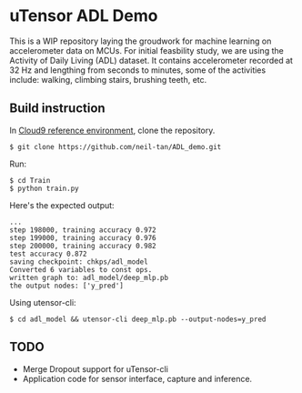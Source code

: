 # uTensor ADL Demo

  This is a WIP repository laying the groudwork for machine learning on accelerometer data on MCUs. For initial feasbility study, we are using the Activity of Daily Living (ADL) dataset. It contains accelerometer recorded at 32 Hz and lengthing from seconds to minutes, some of the activities include: walking, climbing stairs, brushing teeth, etc.
  
## Build instruction
In [Cloud9 reference environment](https://github.com/uTensor/cloud9-installer), clone the repository.

```
$ git clone https://github.com/neil-tan/ADL_demo.git
```

Run:

 ```
$ cd Train
$ python train.py
 ```
Here's the expected output:

 ```
 ...
step 198000, training accuracy 0.972
step 199000, training accuracy 0.976
step 200000, training accuracy 0.982
test accuracy 0.872
saving checkpoint: chkps/adl_model
Converted 6 variables to const ops.
written graph to: adl_model/deep_mlp.pb
the output nodes: ['y_pred']
 ```

Using utensor-cli:

```
$ cd adl_model && utensor-cli deep_mlp.pb --output-nodes=y_pred
```

## TODO

 - Merge Dropout support for uTensor-cli
 - Application code for sensor interface, capture and inference.